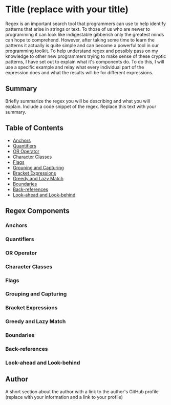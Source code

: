 # Title (replace with your title)

Regex is an important search tool that programmers can use to help identify patterns that arise in strings or text. To those of us who are newer to programming it can look like indigestable gibberish only the greatest minds can hope to comprehend. However, after taking some time to learn the patterns it actually is quite simple and can become a powerful tool in our programming toolkit. To help understand regex and possibly pass on my knowledge to other new programmers trying to make sense of these cryptic patterns, I have set out to explain what it's components do. To do this, I will use a specific example and relay what every individual part of the expression does and what the results will be for different expressions. 

## Summary

Briefly summarize the regex you will be describing and what you will explain. Include a code snippet of the regex. Replace this text with your summary.



## Table of Contents

- [Anchors](#anchors)
- [Quantifiers](#quantifiers)
- [OR Operator](#or-operator)
- [Character Classes](#character-classes)
- [Flags](#flags)
- [Grouping and Capturing](#grouping-and-capturing)
- [Bracket Expressions](#bracket-expressions)
- [Greedy and Lazy Match](#greedy-and-lazy-match)
- [Boundaries](#boundaries)
- [Back-references](#back-references)
- [Look-ahead and Look-behind](#look-ahead-and-look-behind)

## Regex Components

### Anchors

### Quantifiers

### OR Operator

### Character Classes

### Flags

### Grouping and Capturing

### Bracket Expressions

### Greedy and Lazy Match

### Boundaries

### Back-references

### Look-ahead and Look-behind

## Author

A short section about the author with a link to the author's GitHub profile (replace with your information and a link to your profile)
